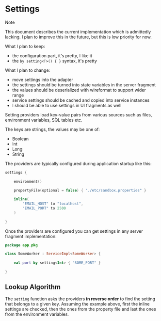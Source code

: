 # Settings

> [!NOTE]
>
> This document describes the current implementation which is admittedly lacking.
> I plan to improve this in the future, but this is low priority for now.
> 
> What I plan to keep:
> - the configuration part, it's pretty, I like it
> - the `by setting<T>() { }` syntax, it's pretty
> 
> What I plan to change:
> - move settings into the adapter
> - the settings should be turned into state variables in the server fragment
> - the values should be deserialized with wireformat to support wider range
> - service settings should be cached and copied into service instances
> - I should be able to use settings in UI fragments as well

Setting providers load key-value pairs from various sources such as files, 
environment variables, SQL tables etc. 

The keys are strings, the values may be one of:

- Boolean
- Int
- Long
- String

The providers are typically configured during application startup like this:

```kotlin
settings {
    
    environment()
    
    propertyFile(optional = false) { "./etc/sandbox.properties" }

    inline(
        "EMAIL_HOST" to "localhost",
        "EMAIL_PORT" to 2500
    )
    
}
```

Once the providers are configured you can get settings in any server fragment implementation:

```kotlin
package app.pkg

class SomeWorker : ServiceImpl<SomeWorker> {
    
    val port by setting<Int> { "SOME_PORT" }
    
}
```

## Lookup Algorithm

The `setting` function asks the providers **in reverse order** to find the setting that belongs
to a given key. Assuming the example above, first the inline settings are checked, then the
ones from the property file and last the ones from the environment variables.
